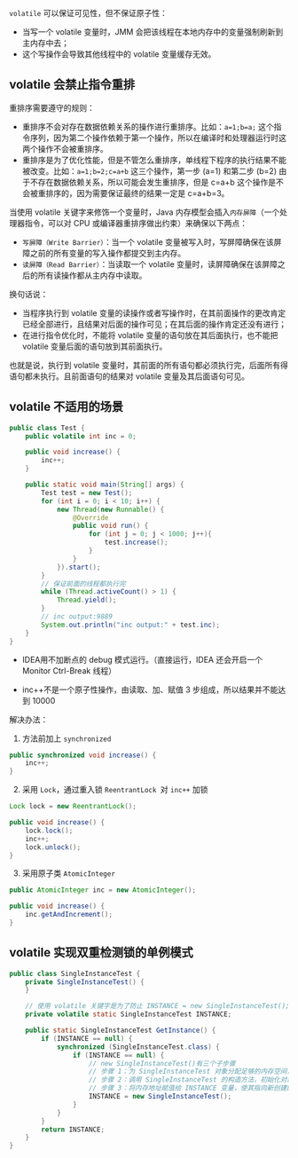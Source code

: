 `volatile` 可以保证可见性，但不保证原子性：

- 当写一个 volatile 变量时，JMM 会把该线程在本地内存中的变量强制刷新到主内存中去；
- 这个写操作会导致其他线程中的 volatile 变量缓存无效。

## volatile 会禁止指令重排

重排序需要遵守的规则：

- 重排序不会对存在数据依赖关系的操作进行重排序。比如：`a=1;b=a;` 这个指令序列，因为第二个操作依赖于第一个操作，所以在编译时和处理器运行时这两个操作不会被重排序。
- 重排序是为了优化性能，但是不管怎么重排序，单线程下程序的执行结果不能被改变。比如：`a=1;b=2;c=a+b` 这三个操作，第一步 (a=1) 和第二步 (b=2) 由于不存在数据依赖关系，所以可能会发生重排序，但是 c=a+b 这个操作是不会被重排序的，因为需要保证最终的结果一定是 c=a+b=3。

当使用 volatile 关键字来修饰一个变量时，Java 内存模型会插入`内存屏障`（一个处理器指令，可以对 CPU 或编译器重排序做出约束）来确保以下两点：

- `写屏障（Write Barrier）`：当一个 volatile 变量被写入时，写屏障确保在该屏障之前的所有变量的写入操作都提交到主内存。
- `读屏障（Read Barrier）`：当读取一个 volatile 变量时，读屏障确保在该屏障之后的所有读操作都从主内存中读取。

换句话说：

- 当程序执行到 volatile 变量的读操作或者写操作时，在其前面操作的更改肯定已经全部进行，且结果对后面的操作可见；在其后面的操作肯定还没有进行；
- 在进行指令优化时，不能将 volatile 变量的语句放在其后面执行，也不能把 volatile 变量后面的语句放到其前面执行。

也就是说，执行到 volatile 变量时，其前面的所有语句都必须执行完，后面所有得语句都未执行。且前面语句的结果对 volatile 变量及其后面语句可见。

## volatile 不适用的场景

```java
public class Test {
    public volatile int inc = 0;

    public void increase() {
        inc++;
    }

    public static void main(String[] args) {
        Test test = new Test();
        for (int i = 0; i < 10; i++) {
            new Thread(new Runnable() {
                @Override
                public void run() {
                    for (int j = 0; j < 1000; j++){
                        test.increase();
                    }
                }
            }).start();
        }
        // 保证前面的线程都执行完
        while (Thread.activeCount() > 1) {
            Thread.yield();
        }
        // inc output:9889
        System.out.println("inc output:" + test.inc);
    }
}
```

- IDEA用不加断点的 debug 模式运行。（直接运行，IDEA 还会开启一个 Monitor Ctrl-Break 线程）

- inc++不是一个原子性操作，由读取、加、赋值 3 步组成，所以结果并不能达到 10000

解决办法：

1. 方法前加上 `synchronized`

```java
public synchronized void increase() {
    inc++;
}
```

2. 采用 `Lock`，通过重入锁 `ReentrantLock `对 `inc++` 加锁

```java
Lock lock = new ReentrantLock();

public void increase() {
    lock.lock();
    inc++;
    lock.unlock();
}
```

3. 采用原子类 `AtomicInteger`

```java
public AtomicInteger inc = new AtomicInteger();

public void increase() {
    inc.getAndIncrement();
}
```

## volatile 实现双重检测锁的单例模式

```java
public class SingleInstanceTest {
    private SingleInstanceTest() {
    }

    // 使用 volatile 关键字是为了防止 INSTANCE = new SingleInstanceTest(); 这一步被指令重排序
    private volatile static SingleInstanceTest INSTANCE;

    public static SingleInstanceTest GetInstance() {
        if (INSTANCE == null) {
            synchronized (SingleInstanceTest.class) {
                if (INSTANCE == null) {
                    // new SingleInstanceTest()有三个子步骤
                    // 步骤 1：为 SingleInstanceTest 对象分配足够的内存空间，伪代码 memory = allocate()。
                    // 步骤 2：调用 SingleInstanceTest 的构造方法，初始化对象的成员变量，伪代码 ctorInstanc(memory)。
                    // 步骤 3：将内存地址赋值给 INSTANCE 变量，使其指向新创建的对象，伪代码 INSTANCE = memory。
                    INSTANCE = new SingleInstanceTest();
                }
            }
        }
        return INSTANCE;
    }
}
```
